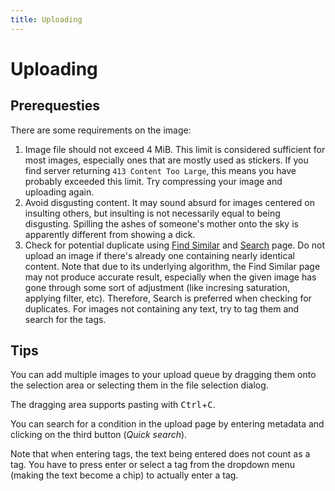 ```yaml
---
title: Uploading
---
```


# Uploading

## Prerequesties

There are some requirements on the image:

1. Image file should not exceed 4 MiB. This limit is considered sufficient for most images, especially ones that are mostly used as stickers. If you find server returning `413 Content Too Large`, this means you have probably exceeded this limit. Try compressing your image and uploading again.
2.  Avoid disgusting content. It may sound absurd for images centered on insulting others, but insulting is not necessarily equal to being disgusting. Spilling the ashes of someone's mother onto the sky is apparently different from showing a dick.
3. Check for potential duplicate using [Find Similar](https://longhub.top/post/similar) and [Search](https://longhub.top/post/search) page. Do not upload an image if there's already one containing nearly identical content. Note that due to its underlying algorithm, the Find Similar page may not produce accurate result, especially when the given image has gone through some sort of adjustment (like incresing saturation, applying filter, etc). Therefore, Search is preferred when checking for duplicates. For images not containing any text, try to tag them and search for the tags.

## Tips

You can add multiple images to your upload queue by dragging them onto the selection area or selecting them in the file selection dialog.  

The dragging area supports pasting with <kbd>Ctrl</kbd>+<kbd>C</kbd>. 

You can search for a condition in the upload page by entering metadata and clicking on the third button (_Quick search_).

Note that when entering tags, the text being entered does not count as a tag.
You have to press enter or select a tag from the dropdown menu (making the text become a chip) to actually enter a tag.  
